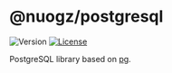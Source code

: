 # @nuogz/postgresql
![Version](https://img.shields.io/github/package-json/v/nuogz/postgresql?style=flat-square)
[![License](https://img.shields.io/github/license/nuogz/postgresql?style=flat-square)](https://www.gnu.org/licenses/lgpl-3.0-standalone.html)

PostgreSQL library based on [pg](https://github.com/brianc/node-postgres).
